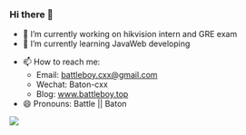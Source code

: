 ### Hi there 👋

- 🔭 I’m currently working on hikvision intern and GRE exam
- 🌱 I’m currently learning JavaWeb developing
<!-- - 👯 I’m looking to collaborate on ... -->
<!-- - 🤔 I’m looking for help with ... -->
<!-- - 💬 Ask me about ... -->
- 📫 How to reach me: 
  - Email: battleboy.cxx@gmail.com
  - Wechat: Baton-cxx
  - Blog: www.battleboy.top
- 😄 Pronouns: Battle || Baton
<!-- - ⚡ Fun fact: ... -->

![](https://github-readme-stats.vercel.app/api?username=battleboy-cxx)
